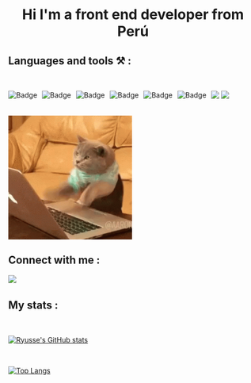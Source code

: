 

<!--<img src="./images/banner3.gif">-->

**<h1 align="center">Hi I'm a front end developer from Perú </h1>**

## **Languages and tools ⚒ :**

<br>

<p align="left">
  <img alt="Badge" style="float: left; margin-right: 10px;"  src="https://img.shields.io/badge/html5%20-%23E34F26.svg?&style=for-the-badge&logo=html5&logoColor=white"/> 
<img alt="Badge" style="float: left; margin-right: 10px;"  src="https://img.shields.io/badge/css3%20-%231572B6.svg?&style=for-the-badge&logo=css3&logoColor=white"/>
<img src="https://img.shields.io/badge/SASS%20-hotpink.svg?&style=for-the-badge&logo=SASS&logoColor=white"/>  
<img alt="Badge" style="float: left; margin-right: 10px;"  src="https://img.shields.io/badge/bootstrap%20-%23563D7C.svg?&style=for-the-badge&logo=bootstrap&logoColor=white"/>   
<img alt="Badge" style="float: left; margin-right: 10px;"  src="https://img.shields.io/badge/javascript%20-%23323330.svg?&style=for-the-badge&logo=javascript&logoColor=%23F7DF1E"/>    
<img alt="Badge" style="float: left; margin-right: 10px;" src="https://img.shields.io/badge/react%20-%2320232a.svg?&style=for-the-badge&logo=react&logoColor=%2361DAFB"/> 
<img alt="Badge" style="float: left; margin-right: 10px;"  src="https://img.shields.io/badge/git%20-%23F05033.svg?&style=for-the-badge&logo=git&logoColor=white"/>   
<img src="https://img.shields.io/badge/figma%20-%23F24E1E.svg?&style=for-the-badge&logo=figma&logoColor=white"/>
</p>

<br>

  <img width="250" height=" 250" align="center" src="./images/cat-typing.gif"/>

## **Connect with me :**

 <!--
<a href="https://www.instagram.com/ryuse.99/" target="blank"><img src="https://img.shields.io/badge/Instagram%20-%23E4405F.svg?&style=for-the-badge&logo=Instagram&logoColor=white"/></a>
<a href="https://www.linkedin.com/in/joel-angel-oca%C3%B1o-ore-9a52b5202/" target="blank"><img src="https://img.shields.io/badge/linkedin%20-%230077B5.svg?&style=for-the-badge&logo=linkedin&logoColor=white"/></a>
-->
<a href="https://discordhub.com/profile/307622475292868619" target="blank"><img src="https://img.shields.io/badge/%3CDiscord%3E%20-%237289DA.svg?&style=for-the-badge&logo=discord&logoColor=white"/></a>

## **My stats :**

<br>

[![Ryusse's GitHub stats](https://github-readme-stats.vercel.app/api?username=Ryusse&theme=vue-dark)](https://github.com/anuraghazra/github-readme-stats)

<br>

[![Top Langs](https://github-readme-stats.vercel.app/api/top-langs/?username=Ryusse&theme=vue-dark&layout=compact)](https://github.com/anuraghazra/github-readme-stats)


 <!--![visitors](https://visitor-badge.laobi.icu/badge?page_id=ryusse.visitor-badge)

 [<img src="https://spotify-now-playing.satyu.vercel.app/api/spotify-playing" alt="Spotify Now Playing" width="350" style="float: left; margin-right: 10px;" />](https://open.spotify.com/user/bny1wgbbulvphv0qfaqw74bfd) -->



